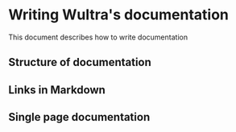 # Writing Wultra's documentation

This document describes how to write documentation 

## Structure of documentation

## Links in Markdown

## Single page documentation

##  